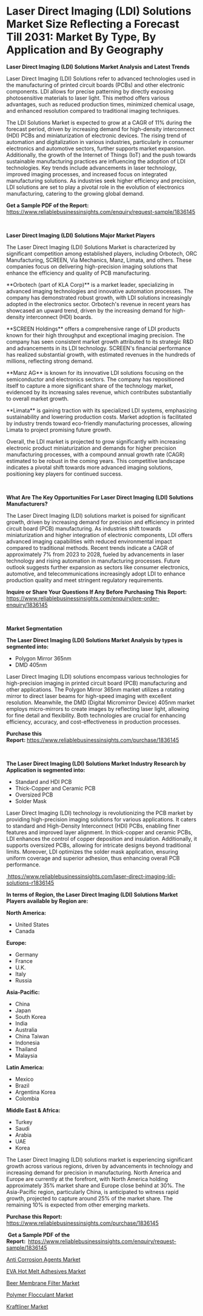 <p><h1>Laser Direct Imaging (LDI) Solutions Market Size Reflecting a Forecast Till 2031: Market By Type, By Application and By Geography</h1></p><p><strong>Laser Direct Imaging (LDI) Solutions Market Analysis and Latest Trends</strong></p>
<p><p>Laser Direct Imaging (LDI) Solutions refer to advanced technologies used in the manufacturing of printed circuit boards (PCBs) and other electronic components. LDI allows for precise patterning by directly exposing photosensitive materials to laser light. This method offers various advantages, such as reduced production times, minimized chemical usage, and enhanced resolution compared to traditional imaging techniques. </p><p>The LDI Solutions Market is expected to grow at a CAGR of 11% during the forecast period, driven by increasing demand for high-density interconnect (HDI) PCBs and miniaturization of electronic devices. The rising trend of automation and digitalization in various industries, particularly in consumer electronics and automotive sectors, further supports market expansion. Additionally, the growth of the Internet of Things (IoT) and the push towards sustainable manufacturing practices are influencing the adoption of LDI technologies. Key trends include advancements in laser technology, improved imaging processes, and increased focus on integrated manufacturing solutions. As industries seek higher efficiency and precision, LDI solutions are set to play a pivotal role in the evolution of electronics manufacturing, catering to the growing global demand.</p></p>
<p><strong>Get a Sample PDF of the Report:&nbsp;</strong> <a href="https://www.reliablebusinessinsights.com/enquiry/request-sample/1836145?utm_campaign=1555&utm_medium=2&utm_source=Github&utm_content=ia&utm_term=16102024&utm_id=laser-direct-imaging-ldi-solutions">https://www.reliablebusinessinsights.com/enquiry/request-sample/1836145</a></p>
<p>&nbsp;</p>
<p><strong>Laser Direct Imaging (LDI) Solutions Major Market Players</strong></p>
<p><p>The Laser Direct Imaging (LDI) Solutions Market is characterized by significant competition among established players, including Orbotech, ORC Manufacturing, SCREEN, Via Mechanics, Manz, Limata, and others. These companies focus on delivering high-precision imaging solutions that enhance the efficiency and quality of PCB manufacturing.</p><p>**Orbotech (part of KLA Corp)** is a market leader, specializing in advanced imaging technologies and innovative automation processes. The company has demonstrated robust growth, with LDI solutions increasingly adopted in the electronics sector. Orbotech's revenue in recent years has showcased an upward trend, driven by the increasing demand for high-density interconnect (HDI) boards.</p><p>**SCREEN Holdings** offers a comprehensive range of LDI products known for their high throughput and exceptional imaging precision. The company has seen consistent market growth attributed to its strategic R&D and advancements in its LDI technology. SCREEN's financial performance has realized substantial growth, with estimated revenues in the hundreds of millions, reflecting strong demand.</p><p>**Manz AG** is known for its innovative LDI solutions focusing on the semiconductor and electronics sectors. The company has repositioned itself to capture a more significant share of the technology market, evidenced by its increasing sales revenue, which contributes substantially to overall market growth.</p><p>**Limata** is gaining traction with its specialized LDI systems, emphasizing sustainability and lowering production costs. Market adoption is facilitated by industry trends toward eco-friendly manufacturing processes, allowing Limata to project promising future growth.</p><p>Overall, the LDI market is projected to grow significantly with increasing electronic product miniaturization and demands for higher precision manufacturing processes, with a compound annual growth rate (CAGR) estimated to be robust in the coming years. This competitive landscape indicates a pivotal shift towards more advanced imaging solutions, positioning key players for continued success.</p></p>
<p>&nbsp;</p>
<p><strong>What Are The Key Opportunities For Laser Direct Imaging (LDI) Solutions Manufacturers?</strong></p>
<p><p>The Laser Direct Imaging (LDI) solutions market is poised for significant growth, driven by increasing demand for precision and efficiency in printed circuit board (PCB) manufacturing. As industries shift towards miniaturization and higher integration of electronic components, LDI offers advanced imaging capabilities with reduced environmental impact compared to traditional methods. Recent trends indicate a CAGR of approximately 7% from 2023 to 2028, fueled by advancements in laser technology and rising automation in manufacturing processes. Future outlook suggests further expansion as sectors like consumer electronics, automotive, and telecommunications increasingly adopt LDI to enhance production quality and meet stringent regulatory requirements.</p></p>
<p><strong>Inquire or Share Your Questions If Any Before Purchasing This Report:</strong> <a href="https://www.reliablebusinessinsights.com/enquiry/pre-order-enquiry/1836145?utm_campaign=1555&utm_medium=2&utm_source=Github&utm_content=ia&utm_term=16102024&utm_id=laser-direct-imaging-ldi-solutions">https://www.reliablebusinessinsights.com/enquiry/pre-order-enquiry/1836145</a></p>
<p>&nbsp;</p>
<p><strong>Market Segmentation</strong></p>
<p><strong>The Laser Direct Imaging (LDI) Solutions Market Analysis by types is segmented into:</strong></p>
<p><ul><li>Polygon Mirror 365nm</li><li>DMD 405nm</li></ul></p>
<p><p>Laser Direct Imaging (LDI) solutions encompass various technologies for high-precision imaging in printed circuit board (PCB) manufacturing and other applications. The Polygon Mirror 365nm market utilizes a rotating mirror to direct laser beams for high-speed imaging with excellent resolution. Meanwhile, the DMD (Digital Micromirror Device) 405nm market employs micro-mirrors to create images by reflecting laser light, allowing for fine detail and flexibility. Both technologies are crucial for enhancing efficiency, accuracy, and cost-effectiveness in production processes.</p></p>
<p><strong>Purchase this Report:&nbsp;</strong><a href="https://www.reliablebusinessinsights.com/purchase/1836145?utm_campaign=1555&utm_medium=2&utm_source=Github&utm_content=ia&utm_term=16102024&utm_id=laser-direct-imaging-ldi-solutions">https://www.reliablebusinessinsights.com/purchase/1836145</a></p>
<p>&nbsp;</p>
<p><strong>The Laser Direct Imaging (LDI) Solutions Market Industry Research by Application is segmented into:</strong></p>
<p><ul><li>Standard and HDI PCB</li><li>Thick-Copper and Ceramic PCB</li><li>Oversized PCB</li><li>Solder Mask</li></ul></p>
<p><p>Laser Direct Imaging (LDI) technology is revolutionizing the PCB market by providing high-precision imaging solutions for various applications. It caters to standard and High-Density Interconnect (HDI) PCBs, enabling finer features and improved layer alignment. In thick-copper and ceramic PCBs, LDI enhances the control of copper deposition and insulation. Additionally, it supports oversized PCBs, allowing for intricate designs beyond traditional limits. Moreover, LDI optimizes the solder mask application, ensuring uniform coverage and superior adhesion, thus enhancing overall PCB performance.</p></p>
<p><a href="https://www.reliablebusinessinsights.com/laser-direct-imaging-ldi-solutions-r1836145?utm_campaign=1555&utm_medium=2&utm_source=Github&utm_content=ia&utm_term=16102024&utm_id=laser-direct-imaging-ldi-solutions">&nbsp;https://www.reliablebusinessinsights.com/laser-direct-imaging-ldi-solutions-r1836145</a></p>
<p><strong>In terms of Region, the Laser Direct Imaging (LDI) Solutions Market Players available by Region are:</strong></p>
<p>
    <p> <strong> North America: </strong>
        <ul>
            <li>United States</li>
            <li>Canada</li>
        </ul>
        </p> 
    <p> <strong> Europe: </strong>
        <ul>
            <li>Germany</li>
            <li>France</li>
            <li>U.K.</li>
            <li>Italy</li>
            <li>Russia</li>
        </ul>
        </p> 
    <p> <strong> Asia-Pacific: </strong>
        <ul>
            <li>China</li>
            <li>Japan</li>
            <li>South Korea</li>
            <li>India</li>
            <li>Australia</li>
            <li>China Taiwan</li>
            <li>Indonesia</li>
            <li>Thailand</li>
            <li>Malaysia</li>
        </ul>
        </p> 
    <p> <strong> Latin America: </strong>
        <ul>
            <li>Mexico</li>
            <li>Brazil</li>
            <li>Argentina Korea</li>
            <li>Colombia</li>
        </ul>
        </p> 
    <p> <strong> Middle East & Africa: </strong>
        <ul>
            <li>Turkey</li>
            <li>Saudi</li>
            <li>Arabia</li>
            <li>UAE</li>
            <li>Korea</li>
        </ul>
    </p>
    </p>
<p><p>The Laser Direct Imaging (LDI) solutions market is experiencing significant growth across various regions, driven by advancements in technology and increasing demand for precision in manufacturing. North America and Europe are currently at the forefront, with North America holding approximately 35% market share and Europe close behind at 30%. The Asia-Pacific region, particularly China, is anticipated to witness rapid growth, projected to capture around 25% of the market share. The remaining 10% is expected from other emerging markets.</p></p>
<p><strong>Purchase this Report: </strong><a href="https://www.reliablebusinessinsights.com/purchase/1836145?utm_campaign=1555&utm_medium=2&utm_source=Github&utm_content=ia&utm_term=16102024&utm_id=laser-direct-imaging-ldi-solutions">https://www.reliablebusinessinsights.com/purchase/1836145</a></p>
<p>&nbsp;<strong>Get a Sample PDF of the Report:&nbsp;&nbsp;</strong><a href="https://www.reliablebusinessinsights.com/enquiry/request-sample/1836145?utm_campaign=1555&utm_medium=2&utm_source=Github&utm_content=ia&utm_term=16102024&utm_id=laser-direct-imaging-ldi-solutions">https://www.reliablebusinessinsights.com/enquiry/request-sample/1836145</a></p>
<p><strong></strong></p>
<p><p><a href="https://www.linkedin.com/pulse/anti-corrosion-agents-market-growth-outlook-from-2024-2031-3vcac?utm_campaign=1555&utm_medium=2&utm_source=Github&utm_content=ia&utm_term=16102024&utm_id=laser-direct-imaging-ldi-solutions">Anti Corrosion Agents Market</a></p><p><a href="https://www.linkedin.com/pulse/market-dynamics-future-trends-global-eva-hot-melt-adhesives-0dhjc?utm_campaign=1555&utm_medium=2&utm_source=Github&utm_content=ia&utm_term=16102024&utm_id=laser-direct-imaging-ldi-solutions">EVA Hot Melt Adhesives Market</a></p><p><a href="https://www.linkedin.com/pulse/beer-membrane-filter-market-analysis-report-global-insights-gfcyc?utm_campaign=1555&utm_medium=2&utm_source=Github&utm_content=ia&utm_term=16102024&utm_id=laser-direct-imaging-ldi-solutions">Beer Membrane Filter Market</a></p><p><a href="https://www.linkedin.com/pulse/comprehensive-polymer-flocculant-market-report-segmentation-zldzc?utm_campaign=1555&utm_medium=2&utm_source=Github&utm_content=ia&utm_term=16102024&utm_id=laser-direct-imaging-ldi-solutions">Polymer Flocculant Market</a></p><p><a href="https://www.linkedin.com/pulse/kraftliner-market-drivers-challenges-forecast-2024-2031-startagem-ipqic?utm_campaign=1555&utm_medium=2&utm_source=Github&utm_content=ia&utm_term=16102024&utm_id=laser-direct-imaging-ldi-solutions">Kraftliner Market</a></p></p>